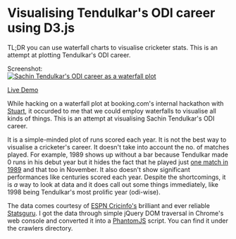Visualising Tendulkar's ODI career using D3.js
==============================================

TL;DR you can use waterfall charts to visualise cricketer stats. This
is an attempt at plotting Tendulkar's ODI career.

Screenshot:<br/>
[![Sachin Tendulkar's ODI career as a waterfall plot](http://www.deepakg.com/prog/img/waterfall-tendulkar-odi-career-v1.png)](http://www.deepakg.com/prog/code/waterfall/tendulkar-odi-career.html)

[Live Demo](http://www.deepakg.com/prog/code/waterfall/tendulkar-odi-career.html)

While hacking on a
waterfall plot at booking.com's internal hackathon with
[Stuart](http://mrfrisby.com), it occurded to me that we could employ
waterfalls to visualise all kinds of things. This is an attempt at
visualising Sachin Tendulkar's ODI career.

It is a simple-minded plot of runs scored each year. It is not the
best way to visualise a cricketer's career. It doesn't take into
account the no. of matches played. For example, 1989 shows up without
a bar because Tendulkar made 0 runs in his debut year but it hides the
fact that he played just [one match in
1989](http://stats.espncricinfo.com/ci/engine/player/35320.html?class=2;template=results;type=allround;view=match;year=1989)
and that too in November. It also doesn't show significant
performances like centuries scored each year. Despite the
shortcomings, it is _a_ way to look at data and it does call out some
things immediately, like 1998 being Tendulkar's most prolific year
(odi-wise).

The data comes courtesy of [ESPN
Cricinfo's](http://www.espncricinfo.com/) brilliant and ever reliable
[Statsguru](http://stats.espncricinfo.com/ci/engine/stats/index.html). I
got the data through simple jQuery DOM traversal in Chrome's web
console and converted it into a
[PhantomJS](https://github.com/ariya/phantomjs/) script. You can find
it under the crawlers directory.
